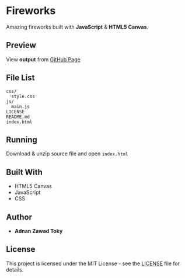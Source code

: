 # Fireworks
Amazing fireworks built with __JavaScript__ & __HTML5 Canvas__.

## Preview

View __output__ from [GitHub Page](https://adnan-toky.github.io/fireworks)

## File List

```
css/
  style.css
js/
  main.js
LICENSE
README.md
index.html
```

## Running

Download & unzip source file and open ```index.html```

## Built With

* HTML5 Canvas
* JavaScript
* CSS

## Author

* **Adnan Zawad Toky**

## License

This project is licensed under the MIT License - see the [LICENSE](LICENSE) file for details.

